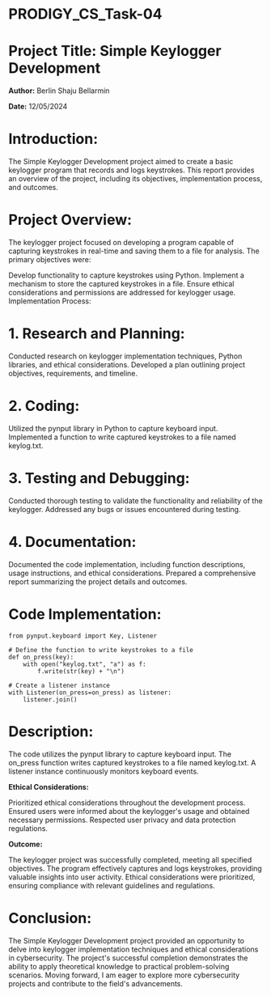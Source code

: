# PRODIGY_CS_Task-04

# Project Title: Simple Keylogger Development

__Author:__ Berlin Shaju Bellarmin

__Date:__ 12/05/2024

# Introduction:

The Simple Keylogger Development project aimed to create a basic keylogger program that records and logs keystrokes. This report provides an overview of the project, including its objectives, implementation process, and outcomes.

# Project Overview:
The keylogger project focused on developing a program capable of capturing keystrokes in real-time and saving them to a file for analysis. The primary objectives were:

Develop functionality to capture keystrokes using Python.
Implement a mechanism to store the captured keystrokes in a file.
Ensure ethical considerations and permissions are addressed for keylogger usage.
Implementation Process:

# 1. Research and Planning:

Conducted research on keylogger implementation techniques, Python libraries, and ethical considerations.
Developed a plan outlining project objectives, requirements, and timeline.

# 2. Coding:

Utilized the pynput library in Python to capture keyboard input.
Implemented a function to write captured keystrokes to a file named keylog.txt.

# 3. Testing and Debugging:

Conducted thorough testing to validate the functionality and reliability of the keylogger.
Addressed any bugs or issues encountered during testing.

# 4. Documentation:

Documented the code implementation, including function descriptions, usage instructions, and ethical considerations.
Prepared a comprehensive report summarizing the project details and outcomes.

# Code Implementation:

```
from pynput.keyboard import Key, Listener

# Define the function to write keystrokes to a file
def on_press(key):
    with open("keylog.txt", "a") as f:
        f.write(str(key) + "\n")

# Create a listener instance
with Listener(on_press=on_press) as listener:
    listener.join()
```
    
# Description:

The code utilizes the pynput library to capture keyboard input.
The on_press function writes captured keystrokes to a file named keylog.txt.
A listener instance continuously monitors keyboard events.

__Ethical Considerations:__

Prioritized ethical considerations throughout the development process.
Ensured users were informed about the keylogger's usage and obtained necessary permissions.
Respected user privacy and data protection regulations.

__Outcome:__

The keylogger project was successfully completed, meeting all specified objectives. The program effectively captures and logs keystrokes, providing valuable insights into user activity. Ethical considerations were prioritized, ensuring compliance with relevant guidelines and regulations.

# Conclusion:

The Simple Keylogger Development project provided an opportunity to delve into keylogger implementation techniques and ethical considerations in cybersecurity. The project's successful completion demonstrates the ability to apply theoretical knowledge to practical problem-solving scenarios. Moving forward, I am eager to explore more cybersecurity projects and contribute to the field's advancements.
